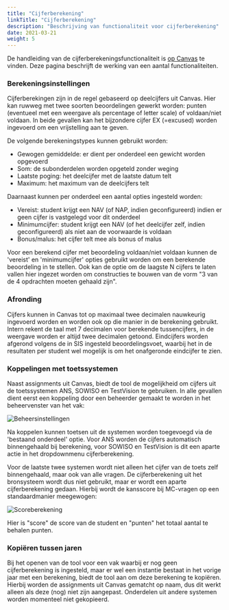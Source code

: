 ```yaml
---
title: "Cijferberekening"
linkTitle: "Cijferberekening"
description: "Beschrijving van functionaliteit voor cijferberekening"
date: 2021-03-21
weight: 5
---
```

De handleiding van de cijferberekeningsfunctionaliteit is [op Canvas](https://canvas.uva.nl/courses/169/modules#module_103508) te vinden. Deze pagina beschrijft de werking van een aantal functionaliteiten.

### Berekeningsinstellingen
Cijferberekingen zijn in de regel gebaseerd op deelcijfers uit Canvas. Hier kan ruwweg met twee soorten beoordelingen gewerkt worden: punten (eventueel met een weergave als percentage of letter scale) of voldaan/niet voldaan. In beide gevallen kan het bijzondere cijfer EX (=excused) worden ingevoerd om een vrijstelling aan te geven.

De volgende berekeningstypes kunnen gebruikt worden:
- Gewogen gemiddelde: er dient per onderdeel een gewicht worden opgevoerd
- Som: de subonderdelen worden opgeteld zonder weging
- Laatste poging: het deelcijfer met de laatste datum telt
- Maximum: het maximum van de deelcijfers telt 

Daarnaast kunnen per onderdeel een aantal opties ingesteld worden:
- Vereist: student krijgt een NAV (of NAP, indien geconfigureerd) indien er geen cijfer is vastgelegd voor dit onderdeel 
- Minimumcijfer: student krijgt een NAV (of het deelcijfer zelf, indien geconfigureerd) als niet aan de voorwaarde is voldaan
- Bonus/malus: het cijfer telt mee als bonus of malus

Voor een berekend cijfer met beoordeling voldaan/niet voldaan kunnen de 'vereist' en 'minimumcijfer' opties gebruikt worden om een berekende beoordeling in te stellen. Ook kan de optie om de laagste N cijfers te laten vallen hier ingezet worden om constructies te bouwen van de vorm "3 van de 4 opdrachten moeten gehaald zijn".

### Afronding
Cijfers kunnen in Canvas tot op maximaal twee decimalen nauwkeurig ingevoerd worden en worden ook op die manier in de berekening gebruikt. Intern rekent de taal met 7 decimalen voor berekende tussencijfers, in de weergave worden er altijd twee decimalen getoond. Eindcijfers worden afgerond volgens de in SIS ingesteld beoordelingsvoet, waarbij het in de resultaten per student wel mogelijk is om het onafgeronde eindcijfer te zien. 

### Koppelingen met toetssystemen
Naast assignments uit Canvas, biedt de tool de mogelijkheid om cijfers uit de toetssystemen ANS, SOWISO en TestVision te gebruiken. In alle gevallen dient eerst een koppeling door een beheerder gemaakt te worden in het beheervenster van het vak:

![Beheersinstellingen](/course_setup.nl.png)

Na koppelen kunnen toetsen uit de systemen worden toegevoegd via de 'bestaand onderdeel' optie. Voor ANS worden de cijfers automatisch binnengehaald bij berekening, voor SOWISO en TestVision is dit een aparte actie in het dropdownmenu cijferberekening. 

Voor de laatste twee systemen wordt niet alleen het cijfer van de toets zelf binnengehaald, maar ook van alle vragen. De cijferberekening uit het bronsysteem wordt dus niet gebruikt, maar er wordt een aparte cijferberekening gedaan. Hierbij wordt de kansscore bij MC-vragen op een standaardmanier meegewogen:

![Scoreberekening](/score_calc.nl.png)

Hier is "score" de score van de student en "punten" het totaal aantal te behalen punten.

### Kopiëren tussen jaren
Bij het openen van de tool voor een vak waarbij er nog geen cijferberekening is ingesteld, maar er wel een instantie bestaat in het vorige jaar met een berekening, biedt de tool aan om deze berekening te kopiëren. Hierbij worden de assignments uit Canvas gematcht op naam, dus dit werkt alleen als deze (nog) niet zijn aangepast. Onderdelen uit andere systemen worden momenteel niet gekopieerd.